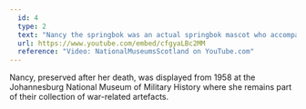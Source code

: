 ```yaml
---
  id: 4
  type: 2
  text: "Nancy the springbok was an actual springbok mascot who accompanied the 4th regiment of the South African Infantry Brigade to Egypt and France during WW1."
  url: https://www.youtube.com/embed/cfgyaLBc2MM
  reference: "Video: NationalMuseumsScotland on YouTube.com"
---
```

Nancy, preserved after her death, was displayed from 1958 at the Johannesburg National Museum of Military History where she remains part of their collection of war-related artefacts.
        